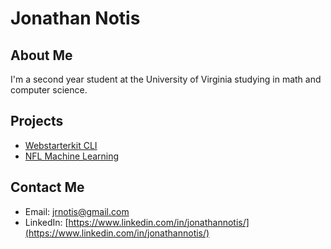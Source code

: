# Jonathan Notis

## About Me

I'm a second year student at the University of Virginia studying in math and computer science.

## Projects

- [Webstarterkit CLI](https://github.com/jonathannotis/web-starterkit-cli)
- [NFL Machine Learning](https://github.com/jonathannotis/nfl-player-success-ml)

## Contact Me

- Email: jrnotis@gmail.com
- LinkedIn: [https://www.linkedin.com/in/jonathannotis/](https://www.linkedin.com/in/jonathannotis/)
